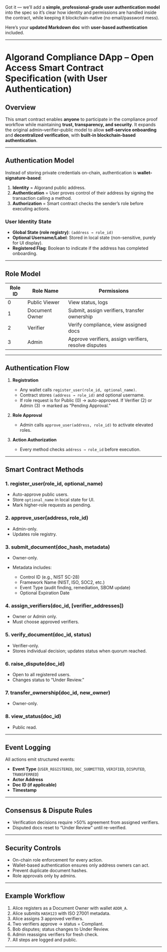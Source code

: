 Got it — we’ll add a **simple, professional-grade user authentication model** into the spec so it’s clear how identity and permissions are handled inside the contract, while keeping it blockchain-native (no email/password mess).

Here’s your **updated Markdown doc** with **user-based authentication** included.

---

# **Algorand Compliance DApp – Open Access Smart Contract Specification (with User Authentication)**

## **Overview**

This smart contract enables **anyone** to participate in the compliance proof workflow while maintaining **trust, transparency, and security**.
It expands the original admin–verifier–public model to allow **self-service onboarding** and **decentralized verification**, with **built-in blockchain-based authentication**.

---

## **Authentication Model**

Instead of storing private credentials on-chain, authentication is **wallet-signature-based**:

1. **Identity** = Algorand public address.
2. **Authentication** = User proves control of their address by signing the transaction calling a method.
3. **Authorization** = Smart contract checks the sender’s role before executing actions.

### **User Identity State**

* **Global State (role registry)**: `(address → role_id)`
* **Optional Username/Label**: Stored in local state (non-sensitive, purely for UI display).
* **Registered Flag**: Boolean to indicate if the address has completed onboarding.

---

## **Role Model**

| Role ID | Role Name      | Permissions                                           |
| ------- | -------------- | ----------------------------------------------------- |
| 0       | Public Viewer  | View status, logs                                     |
| 1       | Document Owner | Submit, assign verifiers, transfer ownership          |
| 2       | Verifier       | Verify compliance, view assigned docs                 |
| 3       | Admin          | Approve verifiers, assign verifiers, resolve disputes |

---

## **Authentication Flow**

1. **Registration**

   * Any wallet calls `register_user(role_id, optional_name)`.
   * Contract stores `(address → role_id)` and optional username.
   * If role request is for Public (0) → auto-approved.
     If Verifier (2) or Admin (3) → marked as “Pending Approval.”

2. **Role Approval**

   * Admin calls `approve_user(address, role_id)` to activate elevated roles.

3. **Action Authorization**

   * Every method checks `address → role_id` before execution.

---

## **Smart Contract Methods**

### **1. register\_user(role\_id, optional\_name)**

* Auto-approve public users.
* Store `optional_name` in local state for UI.
* Mark higher-role requests as pending.

### **2. approve\_user(address, role\_id)**

* Admin-only.
* Updates role registry.

### **3. submit\_document(doc\_hash, metadata)**

* Owner-only.
* Metadata includes:

  * Control ID (e.g., NIST SC-28)
  * Framework Name (NIST, ISO, SOC2, etc.)
  * Event Type (audit finding, remediation, SBOM update)
  * Optional Expiration Date

### **4. assign\_verifiers(doc\_id, \[verifier\_addresses])**

* Owner or Admin only.
* Must choose approved verifiers.

### **5. verify\_document(doc\_id, status)**

* Verifier-only.
* Stores individual decision; updates status when quorum reached.

### **6. raise\_dispute(doc\_id)**

* Open to all registered users.
* Changes status to “Under Review.”

### **7. transfer\_ownership(doc\_id, new\_owner)**

* Owner-only.

### **8. view\_status(doc\_id)**

* Public read.

---

## **Event Logging**

All actions emit structured events:

* **Event Type** (`USER_REGISTERED`, `DOC_SUBMITTED`, `VERIFIED`, `DISPUTED`, `TRANSFERRED`)
* **Actor Address**
* **Doc ID (if applicable)**
* **Timestamp**

---

## **Consensus & Dispute Rules**

* Verification decisions require >50% agreement from assigned verifiers.
* Disputed docs reset to “Under Review” until re-verified.

---

## **Security Controls**

* On-chain role enforcement for every action.
* Wallet-based authentication ensures only address owners can act.
* Prevent duplicate document hashes.
* Role approvals only by admins.

---

## **Example Workflow**

1. Alice registers as a Document Owner with wallet `ADDR_A`.
2. Alice submits `HASH123` with ISO 27001 metadata.
3. Alice assigns 3 approved verifiers.
4. Two verifiers approve → status = Compliant.
5. Bob disputes; status changes to Under Review.
6. Admin reassigns verifiers for fresh check.
7. All steps are logged and public.

---

